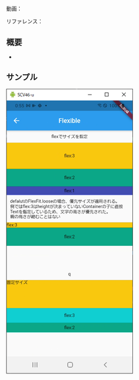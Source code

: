 #

動画：

リファレンス：

## 概要

-

## サンプル

![image-20210915005544777](img/%2333_Flexible/image-20210915005544777.png)
